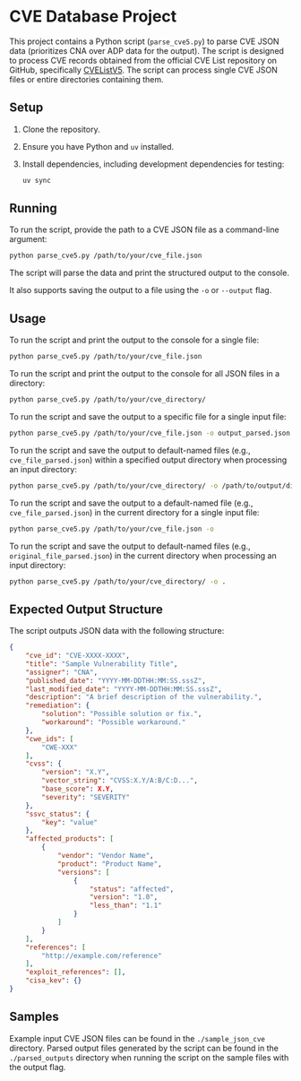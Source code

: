 # CVE Database Project

This project contains a Python script (`parse_cve5.py`) to parse CVE JSON data (prioritizes CNA over ADP data for the output). The script is designed to process CVE records obtained from the official CVE List repository on GitHub, specifically [CVEListV5](https://github.com/CVEProject/cvelistV5). The script can process single CVE JSON files or entire directories containing them.

## Setup

1.  Clone the repository.
2.  Ensure you have Python and `uv` installed.
3.  Install dependencies, including development dependencies for testing:

    ```bash
    uv sync
    ```

## Running

To run the script, provide the path to a CVE JSON file as a command-line argument:

```bash
python parse_cve5.py /path/to/your/cve_file.json
```

The script will parse the data and print the structured output to the console.

It also supports saving the output to a file using the `-o` or `--output` flag.

## Usage

To run the script and print the output to the console for a single file:

```bash
python parse_cve5.py /path/to/your/cve_file.json
```

To run the script and print the output to the console for all JSON files in a directory:

```bash
python parse_cve5.py /path/to/your/cve_directory/
```

To run the script and save the output to a specific file for a single input file:

```bash
python parse_cve5.py /path/to/your/cve_file.json -o output_parsed.json
```

To run the script and save the output to default-named files (e.g., `cve_file_parsed.json`) within a specified output directory when processing an input directory:

```bash
python parse_cve5.py /path/to/your/cve_directory/ -o /path/to/output/directory/
```

To run the script and save the output to a default-named file (e.g., `cve_file_parsed.json`) in the current directory for a single input file:

```bash
python parse_cve5.py /path/to/your/cve_file.json -o
```

To run the script and save the output to default-named files (e.g., `original_file_parsed.json`) in the current directory when processing an input directory:

```bash
python parse_cve5.py /path/to/your/cve_directory/ -o .
```

## Expected Output Structure

The script outputs JSON data with the following structure:

```json
{
    "cve_id": "CVE-XXXX-XXXX",
    "title": "Sample Vulnerability Title",
    "assigner": "CNA",
    "published_date": "YYYY-MM-DDTHH:MM:SS.sssZ",
    "last_modified_date": "YYYY-MM-DDTHH:MM:SS.sssZ",
    "description": "A brief description of the vulnerability.",
    "remediation": {
        "solution": "Possible solution or fix.",
        "workaround": "Possible workaround."
    },
    "cwe_ids": [
        "CWE-XXX"
    ],
    "cvss": {
        "version": "X.Y",
        "vector_string": "CVSS:X.Y/A:B/C:D...",
        "base_score": X.Y,
        "severity": "SEVERITY"
    },
    "ssvc_status": {
        "key": "value"
    },
    "affected_products": [
        {
            "vendor": "Vendor Name",
            "product": "Product Name",
            "versions": [
                {
                    "status": "affected",
                    "version": "1.0",
                    "less_than": "1.1"
                }
            ]
        }
    ],
    "references": [
        "http://example.com/reference"
    ],
    "exploit_references": [],
    "cisa_kev": {}
}
```

## Samples

Example input CVE JSON files can be found in the `./sample_json_cve` directory. Parsed output files generated by the script can be found in the `./parsed_outputs` directory when running the script on the sample files with the output flag.